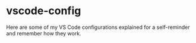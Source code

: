 # vscode-config
Here are some of my VS Code configurations explained for a self-reminder and remember how they work.

